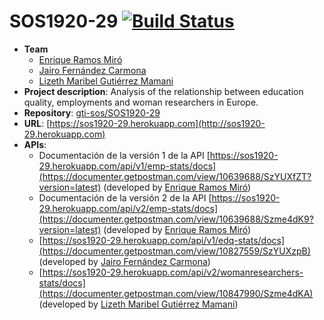 # SOS1920-29 [![Build Status](https://travis-ci.org/gti-sos/SOS1920-29.svg?branch=master)](https://travis-ci.org/gti-sos/SOS1920-29)

- **Team**
  - [Enrique Ramos Miró](https://github.com/enramir)
  - [Jairo Fernández Carmona](https://github.com/jairo25fdez)
  - [Lizeth Maribel Gutiérrez Mamani](https://github.com/lizethgutierrez)
- **Project description**: Analysis of the relationship between education quality, employments and woman researchers in Europe.
- **Repository**: [gti-sos/SOS1920-29](https://github.com/gti-sos/SOS1920-29)
- **URL**: [https://sos1920-29.herokuapp.com](http://sos1920-29.herokuapp.com)
-  **APIs**:
    - Documentación de la versión 1 de la API [https://sos1920-29.herokuapp.com/api/v1/emp-stats/docs](https://documenter.getpostman.com/view/10639688/SzYUXfZT?version=latest) (developed by [Enrique Ramos Miró](https://github.com/enramir))
    - Documentación de la versión 2 de la API [https://sos1920-29.herokuapp.com/api/v2/emp-stats/docs](https://documenter.getpostman.com/view/10639688/Szme4dK9?version=latest) (developed by [Enrique Ramos Miró](https://github.com/enramir))
    - [https://sos1920-29.herokuapp.com/api/v1/edq-stats/docs](https://documenter.getpostman.com/view/10827559/SzYUXzpB) (developed by [Jairo Fernández Carmona](https://github.com/jairo25fdez))
    - [https://sos1920-29.herokuapp.com/api/v2/womanresearchers-stats/docs](https://documenter.getpostman.com/view/10847990/Szme4dKA) (developed by [Lizeth Maribel Gutiérrez Mamani](https://github.com/lizethgutierrez))

